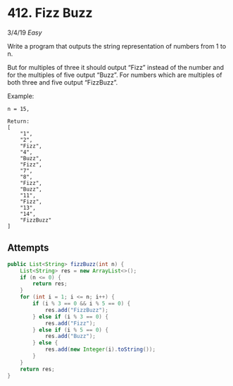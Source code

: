 # 412. Fizz Buzz
3/4/19
*Easy*

Write a program that outputs the string representation of numbers from 1 to n.

But for multiples of three it should output “Fizz” instead of the number and for the multiples of five output “Buzz”. For numbers which are multiples of both three and five output “FizzBuzz”.

Example:
```
n = 15,

Return:
[
    "1",
    "2",
    "Fizz",
    "4",
    "Buzz",
    "Fizz",
    "7",
    "8",
    "Fizz",
    "Buzz",
    "11",
    "Fizz",
    "13",
    "14",
    "FizzBuzz"
]
```

## Attempts
```Java
public List<String> fizzBuzz(int n) {
    List<String> res = new ArrayList<>();
    if (n <= 0) {
        return res;
    }
    for (int i = 1; i <= n; i++) {
        if (i % 3 == 0 && i % 5 == 0) {
            res.add("FizzBuzz");
        } else if (i % 3 == 0) {
            res.add("Fizz");
        } else if (i % 5 == 0) {
            res.add("Buzz");
        } else {
            res.add(new Integer(i).toString());
        }
    }
    return res;
}
```
